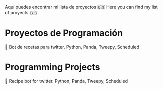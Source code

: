 Aquí puedes encontrar mi lista de proyectos 🇪🇸
Here you can find my list of proyects 🇬🇧

# Proyectos de Programación
🤖 Bot de recetas para twitter. Python, Panda, Tweepy, Scheduled


# Programming Projects
🤖 Recipe bot for twitter. Python, Panda, Tweepy, Scheduled
